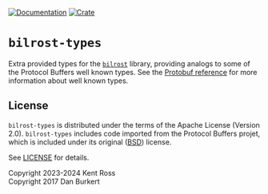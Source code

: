 [![Documentation](https://docs.rs/bilrost-types/badge.svg)](https://docs.rs/bilrost-types/)
[![Crate](https://img.shields.io/crates/v/bilrost-types.svg)](https://crates.io/crates/bilrost-types)

# `bilrost-types`

Extra provided types for the [`bilrost`][b] library, providing analogs to some
of the Protocol Buffers well known types. See the [Protobuf reference][pb] for
more information about well known types.

[b]: https://crates.io/crates/bilrost

[pb]: https://developers.google.com/protocol-buffers/docs/reference/google.protobuf

## License

`bilrost-types` is distributed under the terms of the Apache License (Version
2.0).
`bilrost-types` includes code imported from the Protocol Buffers projet, which
is included under its original ([BSD][2]) license.

[2]: https://github.com/google/protobuf/blob/master/LICENSE

See [LICENSE](../LICENSE) for details.

Copyright 2023-2024 Kent Ross  
Copyright 2017 Dan Burkert
